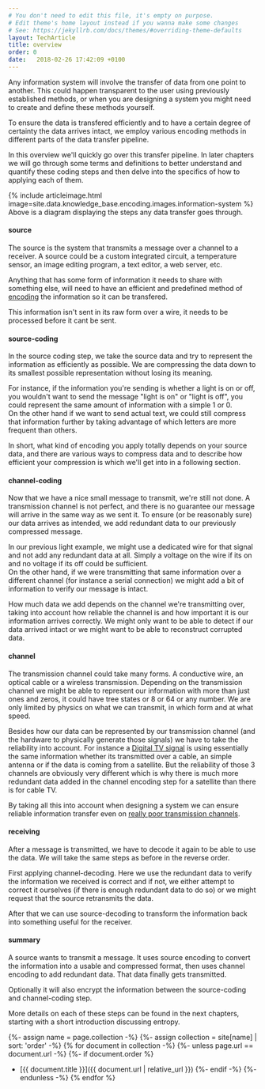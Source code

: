```yaml
---
# You don't need to edit this file, it's empty on purpose.
# Edit theme's home layout instead if you wanna make some changes
# See: https://jekyllrb.com/docs/themes/#overriding-theme-defaults
layout: TechArticle
title: overview
order: 0
date:   2018-02-26 17:42:09 +0100
---
```

Any information system will involve the transfer of data from one point to another. This could happen transparent to the user using previously established methods, or when you are designing a system you might need to create and define these methods yourself. 

To ensure the data is transfered efficiently and to have a certain degree of certainty the data arrives intact, we employ various encoding methods in different parts of the data transfer pipeline.

In this overview we'll quickly go over this transfer pipeline. In later chapters we will go through some terms and definitions to better understand and quantify these coding steps and then delve into the specifics of how to applying each of them.

{% include articleimage.html image=site.data.knowledge_base.encoding.images.information-system %}
Above is a diagram displaying the steps any data transfer goes through. 

#### source
The source is the system that transmits a message over a channel to a receiver. A source could be a custom integrated circuit, a temperature sensor, an image editing program, a text editor, a web server, etc. 

Anything that has some form of information it needs to share with something else, will need to have an efficient and predefined method of [encoding](https://en.wikipedia.org/wiki/Coding_theory) the information so it can be transfered. 

This information isn't sent in its raw form over a wire, it needs to be processed before it cant be sent. 

#### source-coding
In the source coding step, we take the source data and try to represent the information as efficiently as possible. We are compressing the data down to its smallest possible representation without losing its meaning.

For instance, if the information you're sending is whether a light is on or off, you wouldn't want to send the message "light is on" or "light is off", you could represent the same amount of information with a simple 1 or 0.  
On the other hand if we want to send actual text, we could still compress that information further by taking advantage of which letters are more frequent than others.

In short, what kind of encoding you apply totally depends on your source data, and there are various ways to compress data and to describe how efficient your compression is which we'll get into in a following section.

#### channel-coding
Now that we have a nice small message to transmit, we're still not done. A transmission channel is not perfect, and there is no guarantee our message will arrive in the same way as we sent it. To ensure (or be reasonably sure) our data arrives as intended, we add redundant data to our previously compressed message. 

In our previous light example, we might use a dedicated wire for that signal and not add any redundant data at all. Simply a voltage on the wire if its on and no voltage if its off could be sufficient.  
On the other hand, if we were transmitting that same information over a different channel (for instance a serial connection) we might add a bit of information to verify our message is intact.

How much data we add depends on the channel we're transmitting over, taking into account how reliable the channel is and how important it is our information arrives correctly. We might only want to be able to detect if our data arrived intact or we might want to be able to reconstruct corrupted data.

#### channel
The transmission channel could take many forms. A conductive wire, an optical cable or a wireless transmission. Depending on the transmission channel we might be able to represent our information with more than just ones and zeros, it could have tree states or 8 or 64 or any number. We are only limited by physics on what we can transmit, in which form and at what speed.

Besides how our data can be represented by our transmission channel (and the hardware to physically generate those signals) we have to take the reliability into account. For instance a [Digital TV signal](https://en.wikipedia.org/wiki/Digital_Video_Broadcasting) is using essentially the same information whether its transmitted over a cable, an simple antenna or if the data is coming from a satellite. But the reliability of those 3 channels are obviously very different which is why there is much more redundant data added in the channel encoding step for a satellite than there is for cable TV. 

By taking all this into account when designing a system we can ensure reliable information transfer even on [really poor transmission channels](http://www.bbc.com/news/technology-42338067).

#### receiving
After a message is transmitted, we have to decode it again to be able to use the data. We will take the same steps as before in the reverse order. 

First applying channel-decoding. Here we use the redundant data to verify the information we received is correct and if not, we either attempt to correct it ourselves (if there is enough redundant data to do so) or we might request that the source retransmits the data.

After that we can use source-decoding to transform the information back into something useful for the receiver.

#### summary
A source wants to transmit a message. It uses source encoding to convert the information into a usable and compressed format, then uses channel encoding to add redundant data. That data finally gets transmitted.

Optionally it will also encrypt the information between the source-coding and channel-coding step.

More details on each of these steps can be found in the next chapters, starting with a short introduction discussing entropy.

{%- assign name = page.collection -%}
{%- assign collection = site[name] | sort: 'order' -%}
{% for document in collection -%}
{%- unless page.url == document.url -%}
  {%- if document.order %}
  *   [{{ document.title }}]({{ document.url | relative_url }})
  {%- endif -%}
{%- endunless -%}
{% endfor %}
